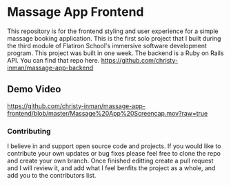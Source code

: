 # Massage App Frontend
This repository is for the frontend styling and user experience for a simple massage booking application. This is the first solo project that I built during the third module of Flatiron School's immersive software development program. This project was built in one week. The backend is a Ruby on Rails API. You can find that repo here. https://github.com/christy-inman/massage-app-backend

## Demo Video
https://github.com/christy-inman/massage-app-frontend/blob/master/Massage%20App%20Screencap.mov?raw=true

### Contributing
I believe in and support open source code and projects. If you would like to contribute your own updates or bug fixes please feel free to clone the repo and create your own branch. Once finished editting create a pull request and I will review it, and add what I feel benfits the project as a whole, and add you to the contributors list.

